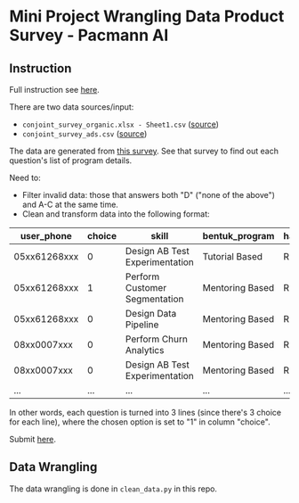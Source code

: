 # Mini Project Wrangling Data Product Survey - Pacmann AI

## Instruction

Full instruction see [here](https://docs.google.com/document/d/1lJcWGQMDeKHxdl1EH1_rlWCI_NAcdhOAGmckBcB2ZVU/preview).

There are two data sources/input:

- `conjoint_survey_organic.xlsx - Sheet1.csv` ([source](https://docs.google.com/spreadsheets/d/1mDC2RlqFXh6zqtXgjfBZF_WHQ8ECpmb6/edit#gid=1453868824))
- `conjoint_survey_ads.csv` ([source](https://drive.google.com/file/d/1Hf6YCjnRI0YIk0H-IGQKgr3cmBKmVKzO/view))

The data are generated from [this survey](https://docs.google.com/forms/d/e/1FAIpQLScovDB2pyDd2iefKkQ4_ZB2keYkYaRNsIDRD39KKZee51OS1A/viewform). See that survey to find out each question's list of program details.

Need to:

- Filter invalid data: those that answers both "D" ("none of the above") and A-C at the same time.
- Clean and transform data into the following format:

| user_phone   | choice | skill                          | bentuk_program  | harga_program |
| ------------ | ------ | ------------------------------ | --------------- | ------------- |
| 05xx61268xxx | 0      | Design AB Test Experimentation | Tutorial Based  | Rp 300.000,0  |
| 05xx61268xxx | 1      | Perform Customer Segmentation  | Mentoring Based | Rp 350.000,0  |
| 05xx61268xxx | 0      | Design Data Pipeline           | Mentoring Based | Rp 550.000,0  |
| 08xx0007xxx  | 0      | Perform Churn Analytics        | Mentoring Based | Rp 450.000,0  |
| 08xx0007xxx  | 0      | Design AB Test Experimentation | Mentoring Based | Rp 500.000,0  |
| ...          | ...    | ...                            | ...             | ...           |

In other words, each question is turned into 3 lines (since there's 3 choice for each line), where the chosen option is set to "1" in column "choice".

Submit [here](https://docs.google.com/forms/d/e/1FAIpQLSdjKuj8xs7_yGzsfluNRGfcJ5A68CFz7LGqLJrMm1sq5kxFTg/viewform).

## Data Wrangling

The data wrangling is done in `clean_data.py` in this repo.
